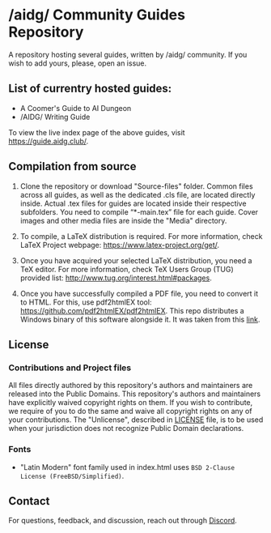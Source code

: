# /aidg/ Community Guides Repository

A repository hosting several guides, written by /aidg/ community.
If you wish to add yours, please, open an issue.

## List of currentry hosted guides:
* A Coomer's Guide to AI Dungeon
* /AIDG/ Writing Guide

To view the live index page of the above guides, visit https://guide.aidg.club/.

## Compilation from source

1. Clone the repository or download "Source-files" folder.
Common files across all guides, as well as the dedicated .cls file, are located directly inside.
Actual .tex files for guides are located inside their respective subfolders.
You need to compile “*-main.tex” file for each guide.
Cover images and other media files are inside the "Media" directory.

2. To compile, a LaTeX distribution is required. For more information, check LaTeX Project webpage:
https://www.latex-project.org/get/.

3. Once you have acquired your selected LaTeX distribution, you need a TeX editor. For more information, check TeX Users Group (TUG) provided list:
http://www.tug.org/interest.html#packages.

4. Once you have successfully compiled a PDF file, you need to convert it to HTML. For this, use pdf2htmlEX tool:
https://github.com/pdf2htmlEX/pdf2htmlEX.
This repo distributes a Windows binary of this software alongside it.
It was taken from this [link](https://soft.rubypdf.com/software/pdf2htmlex-windows-version).

## License

### Contributions and Project files

All files directly authored by this repository's authors and maintainers are released into the Public Domains. This repository's authors and maintainers have explicitly waived copyright rights on them. If you wish to contribute, we require of you to do the same and waive all copyright rights on any of your contributions.
The "Unlicense", described in [LICENSE](https://github.com/CoomersGuide/CoomersGuide.github.io/blob/main/LICENSE) file, is to be used when your jurisdiction does not recognize Public Domain declarations.

### Fonts

* "Latin Modern" font family used in index.html uses `BSD 2-Clause License (FreeBSD/Simplified)`.

## Contact

For questions, feedback, and discussion, reach out through [Discord](https://discordapp.com/users/773014944718389248).
